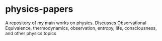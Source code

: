 # physics-papers
A repository of my main works on physics. Discusses Observational Equivalence, thermodynamics, observation, entropy, life, consciousness, and other physics topics
